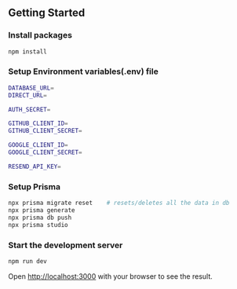 ## Getting Started

### Install packages
```bash
npm install
```

### Setup Environment variables(.env) file
```bash
DATABASE_URL=
DIRECT_URL=

AUTH_SECRET=

GITHUB_CLIENT_ID=
GITHUB_CLIENT_SECRET=

GOOGLE_CLIENT_ID=
GOOGLE_CLIENT_SECRET=

RESEND_API_KEY=
```

### Setup Prisma
```bash
npx prisma migrate reset    # resets/deletes all the data in db
npx prisma generate
npx prisma db push
npx prisma studio
```

### Start the development server
```bash
npm run dev
```

Open [http://localhost:3000](http://localhost:3000) with your browser to see the result.
